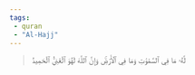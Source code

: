 ```yaml
---
tags: 
 - quran 
 - "Al-Hajj"
---
```


> لَّهُۥ مَا فِي ٱلسَّمَٰوَٰتِ وَمَا فِي ٱلۡأَرۡضِۚ وَإِنَّ ٱللَّهَ لَهُوَ ٱلۡغَنِيُّ ٱلۡحَمِيدُ
